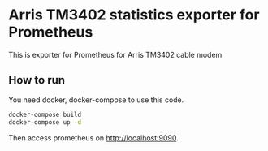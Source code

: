 # Arris TM3402 statistics exporter for Prometheus

This is exporter for Prometheus for Arris TM3402 cable modem.

## How to run

You need docker, docker-compose to use this code.

```sh
docker-compose build
docker-compose up -d
```

Then access prometheus on [http://localhost:9090](http://localhost:9090).
